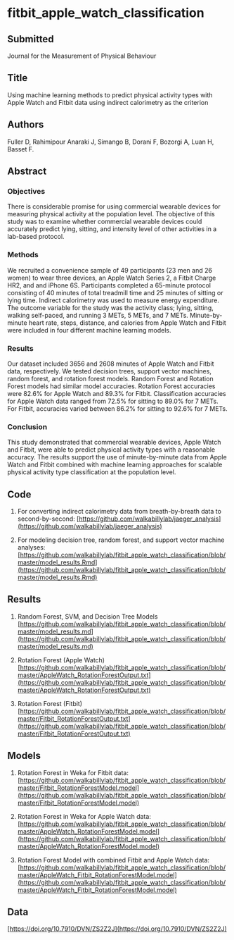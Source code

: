 # fitbit_apple_watch_classification

## Submitted
Journal for the Measurement of Physical Behaviour

## Title 
Using machine learning methods to predict physical activity types with Apple Watch and Fitbit data using indirect calorimetry as the criterion

## Authors
Fuller D, Rahimipour Anaraki J, Simango B, Dorani F, Bozorgi A, Luan H, Basset F. 

## Abstract
### Objectives
There is considerable promise for using commercial wearable devices for measuring physical activity at the population level. The objective of this study was to examine whether commercial wearable devices could accurately predict lying, sitting, and intensity level of other activities in a lab-based protocol. 

### Methods
We recruited a convenience sample of 49 participants (23 men and 26 women) to wear three devices, an Apple Watch Series 2, a Fitbit Charge HR2, and and iPhone 6S. Participants completed a 65-minute protocol consisting of 40 minutes of total treadmill time and 25 minutes of sitting or lying time. Indirect calorimetry was used to measure energy expenditure. The outcome variable for the study was the activity class; lying, sitting, walking self-paced, and running 3 METs, 5 METs, and 7 METs. Minute-by-minute heart rate, steps, distance, and calories from Apple Watch and Fitbit were included in four different machine learning models. 

### Results
Our dataset included 3656 and 2608 minutes of Apple Watch and Fitbit data, respectively. We tested decision trees, support vector machines, random forest, and rotation forest models. Random Forest and Rotation Forest models had similar model accuracies. Rotation Forest accuracies were 82.6% for Apple Watch and 89.3% for Fitbit. Classification accuracies for Apple Watch data ranged from 72.5% for sitting to 89.0% for 7 METs. For Fitbit, accuracies varied between 86.2% for sitting to 92.6% for 7 METs. 

### Conclusion
This study demonstrated that commercial wearable devices, Apple Watch and Fitbit, were able to predict physical activity types with a reasonable accuracy. The results support the use of minute-by-minute data from Apple Watch and Fitbit combined with machine learning approaches for scalable physical activity type classification at the population level. 

## Code 

1. For converting indirect calorimetry data from breath-by-breath data to second-by-second: [https://github.com/walkabillylab/jaeger_analysis](https://github.com/walkabillylab/jaeger_analysis)

2. For modeling decision tree, random forest, and support vector machine analyses: [https://github.com/walkabillylab/fitbit_apple_watch_classification/blob/master/model_results.Rmd](https://github.com/walkabillylab/fitbit_apple_watch_classification/blob/master/model_results.Rmd)

## Results

1. Random Forest, SVM, and Decision Tree Models
[https://github.com/walkabillylab/fitbit_apple_watch_classification/blob/master/model_results.md](https://github.com/walkabillylab/fitbit_apple_watch_classification/blob/master/model_results.md)

2. Rotation Forest (Apple Watch) [https://github.com/walkabillylab/fitbit_apple_watch_classification/blob/master/AppleWatch_RotationForestOutput.txt](https://github.com/walkabillylab/fitbit_apple_watch_classification/blob/master/AppleWatch_RotationForestOutput.txt)

3. Rotation Forest (Fitbit) [https://github.com/walkabillylab/fitbit_apple_watch_classification/blob/master/Fitbit_RotationForestOutput.txt](https://github.com/walkabillylab/fitbit_apple_watch_classification/blob/master/Fitbit_RotationForestOutput.txt)

## Models

1. Rotation Forest in Weka for Fitbit data: [https://github.com/walkabillylab/fitbit_apple_watch_classification/blob/master/Fitbit_RotationForestModel.model](https://github.com/walkabillylab/fitbit_apple_watch_classification/blob/master/Fitbit_RotationForestModel.model)

2. Rotation Forest in Weka for Apple Watch data: [https://github.com/walkabillylab/fitbit_apple_watch_classification/blob/master/AppleWatch_RotationForestModel.model](https://github.com/walkabillylab/fitbit_apple_watch_classification/blob/master/AppleWatch_RotationForestModel.model)

3. Rotation Forest Model with combined Fitbit and Apple Watch data: [https://github.com/walkabillylab/fitbit_apple_watch_classification/blob/master/AppleWatch_Fitbit_RotationForestModel.model](https://github.com/walkabillylab/fitbit_apple_watch_classification/blob/master/AppleWatch_Fitbit_RotationForestModel.model)

## Data
[https://doi.org/10.7910/DVN/ZS2Z2J](https://doi.org/10.7910/DVN/ZS2Z2J)
